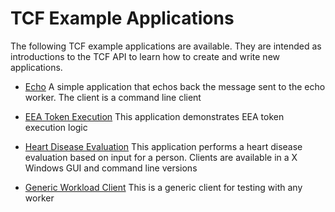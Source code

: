 # TCF Example Applications

The following TCF example applications are available.
They are intended as introductions to the TCF API to learn how to
create and write new applications.

- [Echo](echo)
  A simple application that echos back the message sent to the echo worker.
  The client is a command line client

- [EEA Token Execution](eea_token)
  This application demonstrates EEA token execution logic

- [Heart Disease Evaluation](heart_disease_eval)
  This application performs a heart disease evaluation based on input for
  a person.
  Clients are available in a X Windows GUI and command line versions

- [Generic Workload Client](generic_client)
  This is a generic client for testing with any worker

